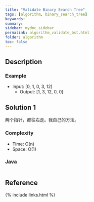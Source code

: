 ```yaml
---
title: "Validate Binary Search Tree"
tags: [algorithm, binary_search_tree]
keywords:
summary:
sidebar: mydoc_sidebar
permalink: algorithm_validate_bst.html
folder: algorithm
toc: false
---
```


## Description


### Example
* Input: [0, 1, 0, 3, 12]
  * Output: [1, 3, 12, 0, 0]
    
## Solution 1
两个指针，都往右走。我自己的方法。

### Complexity
* Time: O(n)
* Space: O(1)

### Java
```java
```

## Reference

{% include links.html %}
